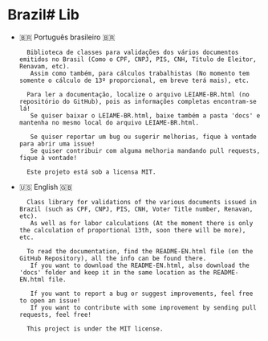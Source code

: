 # Brazil# Lib

* 🇧🇷️ Português brasileiro 🇧🇷️

		Biblioteca de classes para validações dos vários documentos emitidos no Brasil (Como o CPF, CNPJ, PIS, CNH, Título de Eleitor, Renavam, etc).
		 Assim como também, para cálculos trabalhistas (No momento tem somente o cálculo de 13º proporcional, em breve terá mais), etc.

        Para ler a documentação, localize o arquivo LEIAME-BR.html (no repositório do GitHub), pois as informações completas encontram-se lá!
		 Se quiser baixar o LEIAME-BR.html, baixe também a pasta 'docs' e mantenha no mesmo local do arquivo LEIAME-BR.html.
 		
		 Se quiser reportar um bug ou sugerir melhorias, fique à vontade para abrir uma issue!
		 Se quiser contribuir com alguma melhoria mandando pull requests, fique à vontade!

		Este projeto está sob a licensa MIT.
		


* 🇺🇸️ English 🇬🇧

		Class library for validations of the various documents issued in Brazil (such as CPF, CNPJ, PIS, CNH, Voter Title number, Renavan, etc).
		 As well as for labor calculations (At the moment there is only the calculation of proportional 13th, soon there will be more), etc.

		To read the documentation, find the README-EN.html file (on the GitHub Repository), all the info can be found there.
		 If you want to download the README-EN.html, also download the 'docs' folder and keep it in the same location as the README-EN.html file.

		 If you want to report a bug or suggest improvements, feel free to open an issue!
		 If you want to contribute with some improvement by sending pull requests, feel free!

		This project is under the MIT license.

